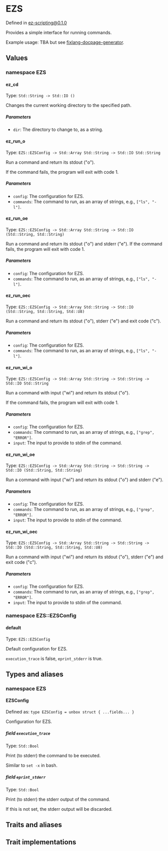 # EZS

Defined in ez-scripting@0.1.0

Provides a simple interface for running commands.

Example usage: TBA but see [fixlang-docpage-generator](https://github.com/tttmmmyyyy/fixlang-docpage-generator/blob/main/main.fix).

## Values

### namespace EZS

#### ez_cd

Type: `Std::String -> Std::IO ()`

Changes the current working directory to the specified path.

##### Parameters

- `dir`: The directory to change to, as a string.

#### ez_run_o

Type: `EZS::EZSConfig -> Std::Array Std::String -> Std::IO Std::String`

Run a command and return its stdout ("o").

If the command fails, the program will exit with code 1.

##### Parameters

- `config`: The configuration for EZS.
- `commands`: The command to run, as an array of strings, e.g., `["ls", "-l"]`.

#### ez_run_oe

Type: `EZS::EZSConfig -> Std::Array Std::String -> Std::IO (Std::String, Std::String)`

Run a command and return its stdout ("o") and stderr ("e").
If the command fails, the program will exit with code 1.

##### Parameters

- `config`: The configuration for EZS.
- `commands`: The command to run, as an array of strings, e.g., `["ls", "-l"]`.

#### ez_run_oec

Type: `EZS::EZSConfig -> Std::Array Std::String -> Std::IO (Std::String, Std::String, Std::U8)`

Run a command and return its stdout ("o"), stderr ("e") and exit code ("c").

##### Parameters

- `config`: The configuration for EZS.
- `commands`: The command to run, as an array of strings, e.g., `["ls", "-l"]`.

#### ez_run_wi_o

Type: `EZS::EZSConfig -> Std::Array Std::String -> Std::String -> Std::IO Std::String`

Run a command with input ("wi") and return its stdout ("o").

If the command fails, the program will exit with code 1.

##### Parameters

- `config`: The configuration for EZS.
- `commands`: The command to run, as an array of strings, e.g., `["grep", "ERROR"]`.
- `input`: The input to provide to stdin of the command.

#### ez_run_wi_oe

Type: `EZS::EZSConfig -> Std::Array Std::String -> Std::String -> Std::IO (Std::String, Std::String)`

Run a command with input ("wi") and return its stdout ("o") and stderr ("e").

##### Parameters

- `config`: The configuration for EZS.
- `commands`: The command to run, as an array of strings, e.g., `["grep", "ERROR"]`.
- `input`: The input to provide to stdin of the command.

#### ez_run_wi_oec

Type: `EZS::EZSConfig -> Std::Array Std::String -> Std::String -> Std::IO (Std::String, Std::String, Std::U8)`

Run a command with input ("wi") and return its stdout ("o"), stderr ("e") and exit code ("c").

##### Parameters

- `config`: The configuration for EZS.
- `commands`: The command to run, as an array of strings, e.g., `["grep", "ERROR"]`.
- `input`: The input to provide to stdin of the command.

### namespace EZS::EZSConfig

#### default

Type: `EZS::EZSConfig`

Default configuration for EZS.

`execution_trace` is false, `eprint_stderr` is true.

## Types and aliases

### namespace EZS

#### EZSConfig

Defined as: `type EZSConfig = unbox struct { ...fields... }`

Configuration for EZS.

##### field `execution_trace`

Type: `Std::Bool`

Print (to stderr) the command to be executed.

Similar to `set -x` in bash.

##### field `eprint_stderr`

Type: `Std::Bool`

Print (to stderr) the stderr output of the command.

If this is not set, the stderr output will be discarded.

## Traits and aliases

## Trait implementations